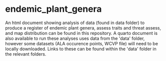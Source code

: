 # endemic_plant_genera
An html document showing analysis of data (found in data folder) to produce a register of endemic plant genera, assess traits and threat assess, and map distribution can be found in this repository. 
A quarto document is also available to run these analyses uses data from the 'data' folder, however some datasets (ALA occurence points, WCVP file) will need to be locally downloaded. Links to these can be found within the 'data' folder in the relevant folders.
